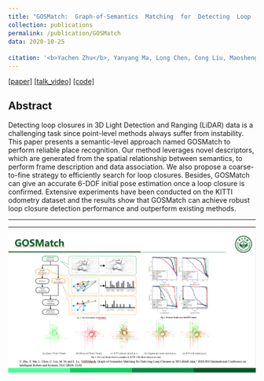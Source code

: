 ```yaml
---
title: "GOSMatch:  Graph-of-Semantics  Matching  for  Detecting  Loop  Closures  in  3D  LiDAR  data"
collection: publications
permalink: /publication/GOSMatch
data: 2020-10-25

citation: '<b>Yachen Zhu</b>, Yanyang Ma, Long Chen, Cong Liu, Maosheng Ye and Lingxi Li.  <i>IROS 2020.</i>'
---
```




[[paper]](https://zhuyachen.github.io/files/0619.pdf)
[[talk_video]](https://zhuyachen.github.io/files/IROS20_Attachment_619_PV.mp4)
[[code]](https://github.com/zhuyachen/GOSMatch)

## Abstract

Detecting loop closures in 3D Light Detection and Ranging (LiDAR) data is a challenging task since point-level methods always suffer from instability. This paper presents a semantic-level approach named GOSMatch to perform reliable place recognition. Our method leverages novel descriptors, which are generated from the spatial relationship between semantics, to perform frame description and data association. We also propose a coarse-to-fine strategy to efficiently search for loop closures. Besides, GOSMatch can give an accurate 6-DOF initial pose estimation once a loop closure is confirmed. Extensive experiments have been conducted on the KITTI odometry dataset and the results show that GOSMatch can achieve robust loop closure detection performance and outperform existing methods.


---
---


![GOSMatch](../images/GOSMatch.PNG)
